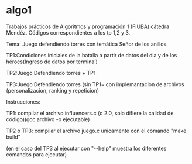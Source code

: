 # algo1
Trabajos prácticos de Algoritmos y programación 1 (FIUBA) cátedra Mendéz. 
Códigos correspondientes a los tp 1,2 y 3. 

Tema: Juego defendiendo torres con temática Señor de los anillos.

TP1:Condiciones iniciales de la batalla a partir de datos del dia y de los héroes(Ingreso de datos por terminal)

TP2:Juego Defendiendo torres + TP1

TP3:Juego Defendiendo torres (sin TP1= con implemantacion de archivos (personalizacion, ranking y repeticion)

Instrucciones:

TP1: compilar el archivo influencers.c (o 2.0, solo difiere la calidad de código)(gcc archivo -o ejecutable)

TP2 o TP3: compilar el archivo juego.c unicamente con el comando "make build" 

(en el caso del TP3 al ejecutar con "--help" muestra los diferentes comandos para ejecutar)
